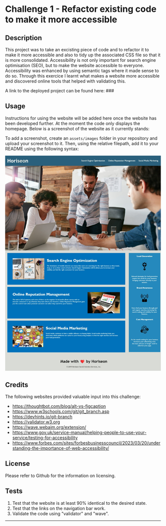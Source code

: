 # Challenge 1 - Refactor existing code to make it more accessible

## Description 

This project was to take an excisting piece of code and to refactor it to make it more accessible and also to tidy up the associated CSS file so that it is more consolidated. Accessibility is not only important for search engine optimisation (SEO), but to make the website accessible to everyone. Accessibility was enhanced by using semantic tags where it made sense to do so. Through this exercice I learnt what makes a website more accessible and discovered online tools that helped with validating this.

A link to the deployed project can be found here: ###

## Usage 

Instructions for using the website will be added here once the website has been developed further. At the moment the code only displays the homepage. Below is a screenshot of the website as it currently stands:



To add a screenshot, create an `assets/images` folder in your repository and upload your screenshot to it. Then, using the relative filepath, add it to your README using the following syntax:

![Screenshot of the Horiseon website]( /assets/images/Web%20capture_3-12-2023_113814_127.0.0.1.jpeg)

## Credits

The following websites provided valuable input into this challenge:

* https://thoughtbot.com/blog/alt-vs-figcaption
* https://www.w3schools.com/git/git_branch.asp
* https://devhints.io/git-branch
* https://validator.w3.org
* https://wave.webaim.org/extension/
* https://www.gov.uk/service-manual/helping-people-to-use-your-service/testing-for-accessibility
* https://www.forbes.com/sites/forbesbusinesscouncil/2023/03/20/understanding-the-importance-of-web-accessibility/


## License

Please refer to Github for the information on licensing.

## Tests

1. Test that the website is at least 90% identical to the desired state.
2. Test that the links on the navigation bar work.
3. Validate the code using "validator" and "wave".

---